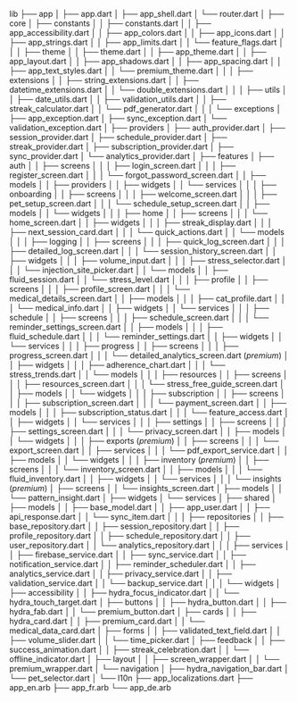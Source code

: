 lib
├── app
│   ├── app.dart
│   ├── app_shell.dart
│   └── router.dart
│
├── core
│   ├── constants
│   │   ├── constants.dart
│   │   ├── app_accessibility.dart
│   │   ├── app_colors.dart
│   │   ├── app_icons.dart
│   │   ├── app_strings.dart
│   │   ├── app_limits.dart
│   │   └── feature_flags.dart
│   │
│   ├── theme
│   │   ├── theme.dart
│   │   ├── app_theme.dart
│   │   ├── app_layout.dart
│   │   ├── app_shadows.dart
│   │   ├── app_spacing.dart
│   │   ├── app_text_styles.dart
│   │   └── premium_theme.dart
│   │
│   ├── extensions
│   │   ├── string_extensions.dart
│   │   ├── datetime_extensions.dart
│   │   └── double_extensions.dart
│   │
│   ├── utils
│   │   ├── date_utils.dart
│   │   ├── validation_utils.dart
│   │   ├── streak_calculator.dart
│   │   └── pdf_generator.dart
│   │
│   └── exceptions
│       ├── app_exception.dart
│       ├── sync_exception.dart
│       └── validation_exception.dart
│
├── providers
│   ├── auth_provider.dart
│   ├── session_provider.dart
│   ├── schedule_provider.dart
│   ├── streak_provider.dart
│   ├── subscription_provider.dart
│   ├── sync_provider.dart
│   └── analytics_provider.dart
│
├── features
│   ├── auth
│   │   ├── screens
│   │   │   ├── login_screen.dart
│   │   │   ├── register_screen.dart
│   │   │   └── forgot_password_screen.dart
│   │   ├── models
│   │   ├── providers
│   │   ├── widgets
│   │   └── services
│   │
│   ├── onboarding
│   │   ├── screens
│   │   │   ├── welcome_screen.dart
│   │   │   ├── pet_setup_screen.dart
│   │   │   └── schedule_setup_screen.dart
│   │   ├── models
│   │   └── widgets
│   │
│   ├── home
│   │   ├── screens
│   │   │   └── home_screen.dart
│   │   ├── widgets
│   │   │   ├── streak_display.dart
│   │   │   ├── next_session_card.dart
│   │   │   └── quick_actions.dart
│   │   └── models
│   │
│   ├── logging
│   │   ├── screens
│   │   │   ├── quick_log_screen.dart
│   │   │   ├── detailed_log_screen.dart
│   │   │   └── session_history_screen.dart
│   │   ├── widgets
│   │   │   ├── volume_input.dart
│   │   │   ├── stress_selector.dart
│   │   │   └── injection_site_picker.dart
│   │   └── models
│   │       ├── fluid_session.dart
│   │       └── stress_level.dart
│   │
│   ├── profile
│   │   ├── screens
│   │   │   ├── profile_screen.dart
│   │   │   └── medical_details_screen.dart
│   │   ├── models
│   │   │   ├── cat_profile.dart
│   │   │   └── medical_info.dart
│   │   ├── widgets
│   │   └── services
│   │
│   ├── schedule
│   │   ├── screens
│   │   │   ├── schedule_screen.dart
│   │   │   └── reminder_settings_screen.dart
│   │   ├── models
│   │   │   ├── fluid_schedule.dart
│   │   │   └── reminder_settings.dart
│   │   ├── widgets
│   │   └── services
│   │
│   ├── progress
│   │   ├── screens
│   │   │   ├── progress_screen.dart
│   │   │   └── detailed_analytics_screen.dart (*premium*)
│   │   ├── widgets
│   │   │   ├── adherence_chart.dart
│   │   │   └── stress_trends.dart
│   │   └── models
│   │
│   ├── resources
│   │   ├── screens
│   │   │   ├── resources_screen.dart
│   │   │   └── stress_free_guide_screen.dart
│   │   ├── models
│   │   └── widgets
│   │
│   ├── subscription
│   │   ├── screens
│   │   │   ├── subscription_screen.dart
│   │   │   └── payment_screen.dart
│   │   ├── models
│   │   │   ├── subscription_status.dart
│   │   │   └── feature_access.dart
│   │   ├── widgets
│   │   └── services
│   │
│   ├── settings
│   │   ├── screens
│   │   │   ├── settings_screen.dart
│   │   │   └── privacy_screen.dart
│   │   ├── models
│   │   └── widgets
│   │
│   ├── exports (*premium*)
│   │   ├── screens
│   │   │   └── export_screen.dart
│   │   ├── services
│   │   │   └── pdf_export_service.dart
│   │   ├── models
│   │   └── widgets
│   │
│   ├── inventory (*premium*)
│   │   ├── screens
│   │   │   └── inventory_screen.dart
│   │   ├── models
│   │   │   └── fluid_inventory.dart
│   │   ├── widgets
│   │   └── services
│   │
│   └── insights (*premium*)
│       ├── screens
│       │   └── insights_screen.dart
│       ├── models
│       │   └── pattern_insight.dart
│       ├── widgets
│       └── services
│
├── shared
│   ├── models
│   │   ├── base_model.dart
│   │   ├── app_user.dart
│   │   ├── api_response.dart
│   │   └── sync_item.dart
│   │
│   ├── repositories
│   │   ├── base_repository.dart
│   │   ├── session_repository.dart
│   │   ├── profile_repository.dart
│   │   ├── schedule_repository.dart
│   │   ├── user_repository.dart
│   │   └── analytics_repository.dart
│   │
│   ├── services
│   │   ├── firebase_service.dart
│   │   ├── sync_service.dart
│   │   ├── notification_service.dart
│   │   ├── reminder_scheduler.dart
│   │   ├── analytics_service.dart
│   │   ├── privacy_service.dart
│   │   ├── validation_service.dart
│   │   └── backup_service.dart
│   │
│   └── widgets
│       ├── accessibility
│       │   ├── hydra_focus_indicator.dart
│       │   └── hydra_touch_target.dart
│       ├── buttons
│       │   ├── hydra_button.dart
│       │   ├── hydra_fab.dart
│       │   └── premium_button.dart
│       ├── cards
│       │   ├── hydra_card.dart
│       │   ├── premium_card.dart
│       │   └── medical_data_card.dart
│       ├── forms
│       │   ├── validated_text_field.dart
│       │   ├── volume_slider.dart
│       │   └── time_picker.dart
│       ├── feedback
│       │   ├── success_animation.dart
│       │   ├── streak_celebration.dart
│       │   └── offline_indicator.dart
│       ├── layout
│       │   ├── screen_wrapper.dart
│       │   └── premium_wrapper.dart
│       └── navigation
│           ├── hydra_navigation_bar.dart
│           └── pet_selector.dart
│
└── l10n
    ├── app_localizations.dart
    ├── app_en.arb
    ├── app_fr.arb
    └── app_de.arb
